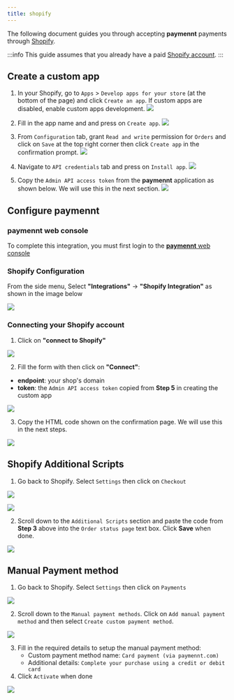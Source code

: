 ```yaml
---
title: shopify
---
```


The following document guides you through accepting **paymennt** payments through [Shopify](https://www.shopify.com).

:::info
This guide assumes that you already have a paid [Shopify account](https://www.shopify.com).
:::

## Create a custom app

1. In your Shopify, go to `Apps` > `Develop apps for your store` (at the bottom of the page) and click `Create an app`. If custom apps are disabled, enable custom apps development.
   ![](/img/docs/integrate/ecomm/shopify/shopify-1.png)

2. Fill in the app name and and press on `Create app`.
   ![](/img/docs/integrate/ecomm/shopify/shopify-2.png)

3. From `Configuration` tab, grant `Read and write` permission for `Orders` and click on `Save` at the top right corner then click `Create app` in the confirmation prompt.
   ![](/img/docs/integrate/ecomm/shopify/shopify-3.png)

4. Navigate to `API credentials` tab and press on `Install app`.
   ![](/img/docs/integrate/ecomm/shopify/shopify-4.png)

5. Copy the `Admin API access token` from the **paymennt** application as shown below. We will use this in the next section.
   ![](/img/docs/integrate/ecomm/shopify/shopify-5.png)

## Configure paymennt

### paymennt web console

To complete this integration, you must first login to the [**paymennt** web console](/guides/account-management/desktop-login)

### Shopify Configuration

From the side menu, Select **"Integrations"** -> **"Shopify Integration"** as shown in the image below

![](/img/docs/integrate/ecomm/shopify/shopify-connect-1.png)

### Connecting your Shopify account

1. Click on **"connect to Shopify"**

![](/img/docs/integrate/ecomm/shopify/shopify-connect-2.png)

2. Fill the form with then click on **"Connect"**:

- **endpoint**: your shop's domain
- **token**: the `Admin API access token` copied from **Step 5** in creating the custom app

![](/img/docs/integrate/ecomm/shopify/shopify-connect-3.png)

3. Copy the HTML code shown on the confirmation page. We will use this in the next steps.

![](/img/docs/integrate/ecomm/shopify/shopify-connect-4.png)

## Shopify Additional Scripts

1. Go back to Shopify. Select `Settings` then click on `Checkout`

![](/img/docs/integrate/ecomm/shopify/shopify-setup-1.png)

![](/img/docs/integrate/ecomm/shopify/shopify-setup-2.png)

2. Scroll down to the `Additional Scripts` section and paste the code from **Step 3** above into the `Order status page` text box. Click **Save** when done.

![](/img/docs/integrate/ecomm/shopify/shopify-setup-3.png)

## Manual Payment method

1. Go back to Shopify. Select `Settings` then click on `Payments`

![](/img/docs/integrate/ecomm/shopify/shopify-setup-4.png)

2. Scroll down to the `Manual payment methods`. Click on `Add manual payment method` and then select `Create custom payment method`.

![](/img/docs/integrate/ecomm/shopify/shopify-setup-5.png)

3. Fill in the required details to setup the manual payment method:
   - Custom payment method name: `Card payment (via paymennt.com)`
   - Additional details: `Complete your purchase using a credit or debit card`
4. Click `Activate` when done

![](/img/docs/integrate/ecomm/shopify/shopify-setup-6.png)
